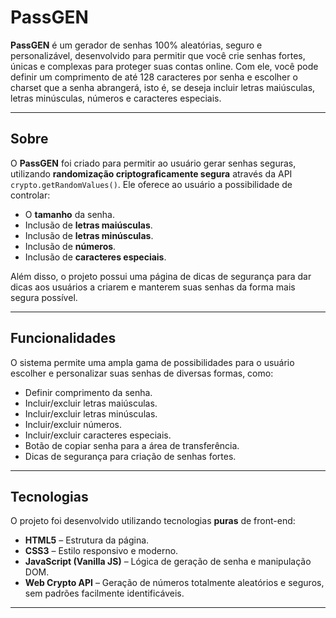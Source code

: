 # PassGEN

**PassGEN** é um gerador de senhas 100% aleatórias, seguro e personalizável, desenvolvido para permitir que você crie senhas fortes, únicas e complexas para proteger suas contas online. Com ele, você pode definir um comprimento de até 128 caracteres por senha e escolher o charset que a senha abrangerá, isto é, se deseja incluir letras maiúsculas, letras minúsculas, números e caracteres especiais.  

---

## Sobre

O **PassGEN** foi criado para permitir ao usuário gerar senhas seguras, utilizando **randomização criptograficamente segura** através da API `crypto.getRandomValues()`. Ele oferece ao usuário a possibilidade de controlar:

- O **tamanho** da senha.
- Inclusão de **letras maiúsculas**.
- Inclusão de **letras minúsculas**.
- Inclusão de **números**.
- Inclusão de **caracteres especiais**.

Além disso, o projeto possui uma página de dicas de segurança para dar dicas aos usuários a criarem e manterem suas senhas da forma mais segura possível.

---

## Funcionalidades
O sistema permite uma ampla gama de possibilidades para o usuário escolher e personalizar suas senhas de diversas formas, como:

- Definir comprimento da senha.
- Incluir/excluir letras maiúsculas.
- Incluir/excluir letras minúsculas.
- Incluir/excluir números.
- Incluir/excluir caracteres especiais.
- Botão de copiar senha para a área de transferência.
- Dicas de segurança para criação de senhas fortes.

---

## Tecnologias

O projeto foi desenvolvido utilizando tecnologias **puras** de front-end:

- **HTML5** – Estrutura da página.
- **CSS3** – Estilo responsivo e moderno.
- **JavaScript (Vanilla JS)** – Lógica de geração de senha e manipulação DOM.
- **Web Crypto API** – Geração de números totalmente aleatórios e seguros, sem padrões facilmente identificáveis.

---
